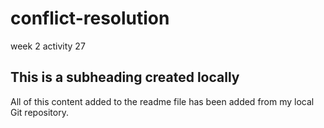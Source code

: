 # conflict-resolution
week 2 activity 27

## This is a subheading created locally

All of this content added to the readme file has been added from my local Git repository.
